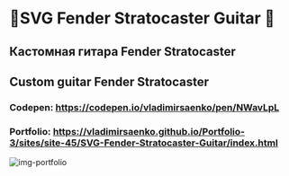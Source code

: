 # 🎸SVG Fender Stratocaster Guitar 🎸

## Кастомная гитара Fender Stratocaster 

## Custom guitar Fender Stratocaster

### Codepen: https://codepen.io/vladimirsaenko/pen/NWavLpL

### Portfolio: https://vladimirsaenko.github.io/Portfolio-3/sites/site-45/SVG-Fender-Stratocaster-Guitar/index.html

![img-portfolio](https://user-images.githubusercontent.com/56477695/152647259-f67b764b-d207-4370-bce4-90b6db9453bc.jpg)
